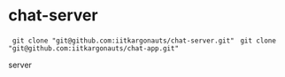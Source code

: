# chat-server

`` git clone "git@github.com:iitkargonauts/chat-server.git"``
`` git clone "git@github.com:iitkargonauts/chat-app.git"``




server
